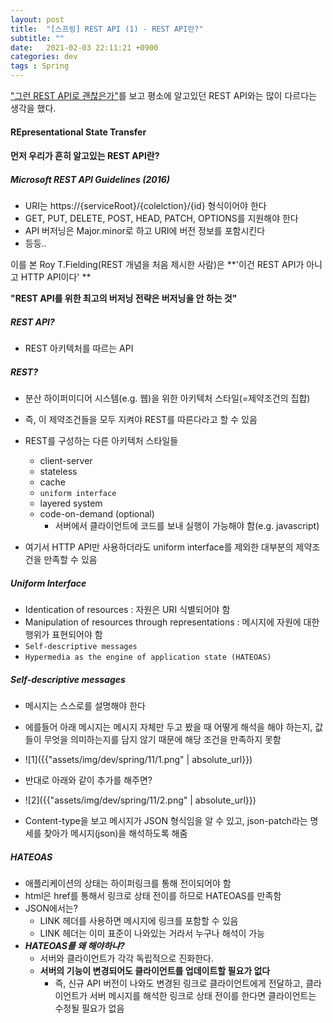 ```yaml
---
layout: post
title:  "[스프링] REST API (1) - REST API란?"
subtitle: ""
date:   2021-02-03 22:11:21 +0900
categories: dev
tags : Spring
---
```



["그런 REST API로 괜찮은가"]({{"https://brunch.co.kr/@springboot/491"}})를 보고 평소에 알고있던 REST API와는 많이 다르다는 생각을 했다.

#### REpresentational State Transfer


#### 먼저 우리가 흔히 알고있는 REST API란?
##### Microsoft REST API Guidelines (2016)
- URI는 https://{serviceRoot}/{colelction}/{id} 형식이어야 한다
- GET, PUT, DELETE, POST, HEAD, PATCH, OPTIONS를 지원해야 한다
- API 버저닝은 Major.minor로 하고 URI에 버전 정보를 포함시킨다
- 등등..

이를 본 Roy T.Fielding(REST 개념을 처음 제시한 사람)은 **'이건 REST API가 아니고 HTTP API이다' **


**"REST API를 위한 최고의 버저닝 전략은 버저닝을 안 하는 것"**



##### REST API?
- REST 아키텍처를 따르는 API

##### REST?
- 분산 하이퍼미디어 시스템(e.g. 웹)을 위한 아키텍처 스타일(=제약조건의 집합)
- 즉, 이 제약조건들을 모두 지켜야 REST를 따른다라고 할 수 있음
- REST를 구성하는 다른 아키텍처 스타일들
  - client-server
  - stateless
  - cache
  - `uniform interface`
  - layered system
  - code-on-demand (optional)
    - 서버에서 클라이언트에 코드를 보내 실행이 가능해야 함(e.g. javascript)

- 여기서 HTTP API만 사용하더라도 uniform interface를 제외한 대부분의 제약조건을 만족할 수 있음

##### Uniform Interface
- Identication of resources : 자원은 URI 식별되어야 함
- Manipulation of resources through representations : 메시지에 자원에 대한 행위가 표현되어야 함
- `Self-descriptive messages`
- `Hypermedia as the engine of application state (HATEOAS)`


##### Self-descriptive messages
- 메시지는 스스로를 설명해야 한다
- 에를들어 아래 메시지는 메시지 자체만 두고 봤을 때 어떻게 해석을 해야 하는지, 값들이 무엇을 의미하는지를 담지 않기 때문에 해당 조건을 만족하지 못함 
- ![1]({{"assets/img/dev/spring/11/1.png" | absolute_url}})

- 반대로 아래와 같이 추가를 해주면?
- ![2]({{"assets/img/dev/spring/11/2.png" | absolute_url}})
- Content-type을 보고 메시지가 JSON 형식임을 알 수 있고, json-patch라는 명세를 찾아가 메시지(json)을 해석하도록 해줌

##### HATEOAS
- 애플리케이션의 상태는 하이퍼링크를 통해 전이되어야 함
- html은 href를 통해서 링크로 상태 전이를 하므로 HATEOAS를 만족함
- JSON에서는?
  - LINK 헤더를 사용하면 메시지에 링크를 포함할 수 있음
  - LINK 헤더는 이미 표준이 나와있는 거라서 누구나 해석이 가능
- ***HATEOAS를 왜 해야하냐?***
  - 서버와 클라이언트가 각각 독립적으로 진화한다.
  - **서버의 기능이 변경되어도 클라이언트를 업데이트할 필요가 없다**
    - 즉, 신규 API 버전이 나와도 변경된 링크로 클라이언트에게 전달하고, 클라이언트가 서버 메시지를 해석한 링크로 상태 전이를 한다면 클라이언트는 수정될 필요가 없음
